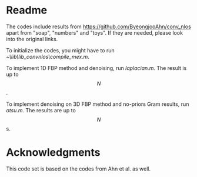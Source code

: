 # Readme

The codes include results from https://github.com/ByeongjooAhn/conv_nlos apart from "soap", "numbers" and "toys". If they are needed, please look into the original links.

To initialize the codes, you might have to run *~\lib\lib_convnlos\compile_mex.m*.

To implement 1D FBP method and denoising, run *laplacian.m*. The result is up to $$N$$.

To implement denoising on 3D FBP method and no-priors Gram results, run *otsu.m*. The results are up to $$N$$s.

# Acknowledgments

This code set is based on the codes from Ahn et al. as well.